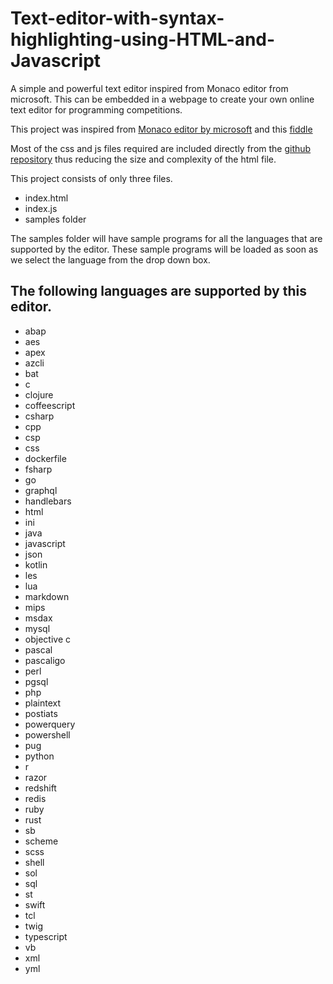 # Text-editor-with-syntax-highlighting-using-HTML-and-Javascript
A simple and powerful text editor inspired from Monaco editor from microsoft. This can be embedded in a webpage to create your own online text editor for programming competitions.

This project was inspired from [Monaco editor by microsoft](https://github.com/microsoft/monaco-editor) and this [fiddle](https://jsfiddle.net/robertrozas/r1b9hbhk/)

Most of the css and js files required are included directly from the [github repository](https://github.com/microsoft/monaco-editor) thus reducing the size and complexity of the html file.

This project consists of only three files.
* index.html
* index.js
* samples folder

The samples folder will have sample programs for all the languages that are supported by the editor. These sample programs will be loaded as soon as we select the language from the drop down box.

## The following languages are supported by this editor.

* abap
* aes
* apex
* azcli
* bat
* c
* clojure 
* coffeescript
* csharp
* cpp
* csp
* css
* dockerfile
* fsharp
* go
* graphql
* handlebars
* html
* ini
* java
* javascript
* json
* kotlin
* les
* lua
* markdown
* mips
* msdax
* mysql
* objective c
* pascal
* pascaligo
* perl
* pgsql
* php
* plaintext
* postiats
* powerquery
* powershell
* pug
* python
* r
* razor
* redshift
* redis
* ruby
* rust
* sb
* scheme 
* scss
* shell
* sol
* sql
* st
* swift
* tcl
* twig
* typescript
* vb
* xml
* yml

